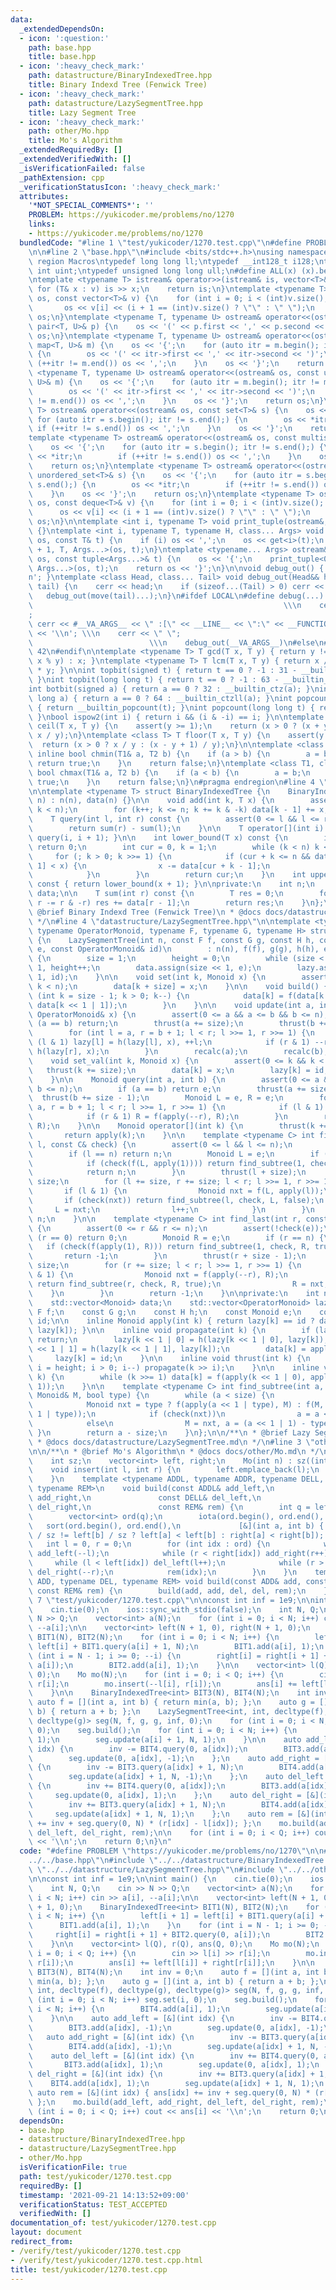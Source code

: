 ```yaml
---
data:
  _extendedDependsOn:
  - icon: ':question:'
    path: base.hpp
    title: base.hpp
  - icon: ':heavy_check_mark:'
    path: datastructure/BinaryIndexedTree.hpp
    title: Binary Indexd Tree (Fenwick Tree)
  - icon: ':heavy_check_mark:'
    path: datastructure/LazySegmentTree.hpp
    title: Lazy Segment Tree
  - icon: ':heavy_check_mark:'
    path: other/Mo.hpp
    title: Mo's Algorithm
  _extendedRequiredBy: []
  _extendedVerifiedWith: []
  _isVerificationFailed: false
  _pathExtension: cpp
  _verificationStatusIcon: ':heavy_check_mark:'
  attributes:
    '*NOT_SPECIAL_COMMENTS*': ''
    PROBLEM: https://yukicoder.me/problems/no/1270
    links:
    - https://yukicoder.me/problems/no/1270
  bundledCode: "#line 1 \"test/yukicoder/1270.test.cpp\"\n#define PROBLEM \"https://yukicoder.me/problems/no/1270\"\
    \n\n#line 2 \"base.hpp\"\n#include <bits/stdc++.h>\nusing namespace std;\n#pragma\
    \ region Macros\ntypedef long long ll;\ntypedef __int128_t i128;\ntypedef unsigned\
    \ int uint;\ntypedef unsigned long long ull;\n#define ALL(x) (x).begin(), (x).end()\n\
    \ntemplate <typename T> istream& operator>>(istream& is, vector<T>& v) {\n   \
    \ for (T& x : v) is >> x;\n    return is;\n}\ntemplate <typename T> ostream& operator<<(ostream&\
    \ os, const vector<T>& v) {\n    for (int i = 0; i < (int)v.size(); i++) {\n \
    \       os << v[i] << (i + 1 == (int)v.size() ? \"\" : \" \");\n    }\n    return\
    \ os;\n}\ntemplate <typename T, typename U> ostream& operator<<(ostream& os, const\
    \ pair<T, U>& p) {\n    os << '(' << p.first << ',' << p.second << ')';\n    return\
    \ os;\n}\ntemplate <typename T, typename U> ostream& operator<<(ostream& os, const\
    \ map<T, U>& m) {\n    os << '{';\n    for (auto itr = m.begin(); itr != m.end();)\
    \ {\n        os << '(' << itr->first << ',' << itr->second << ')';\n        if\
    \ (++itr != m.end()) os << ',';\n    }\n    os << '}';\n    return os;\n}\ntemplate\
    \ <typename T, typename U> ostream& operator<<(ostream& os, const unordered_map<T,\
    \ U>& m) {\n    os << '{';\n    for (auto itr = m.begin(); itr != m.end();) {\n\
    \        os << '(' << itr->first << ',' << itr->second << ')';\n        if (++itr\
    \ != m.end()) os << ',';\n    }\n    os << '}';\n    return os;\n}\ntemplate <typename\
    \ T> ostream& operator<<(ostream& os, const set<T>& s) {\n    os << '{';\n   \
    \ for (auto itr = s.begin(); itr != s.end();) {\n        os << *itr;\n       \
    \ if (++itr != s.end()) os << ',';\n    }\n    os << '}';\n    return os;\n}\n\
    template <typename T> ostream& operator<<(ostream& os, const multiset<T>& s) {\n\
    \    os << '{';\n    for (auto itr = s.begin(); itr != s.end();) {\n        os\
    \ << *itr;\n        if (++itr != s.end()) os << ',';\n    }\n    os << '}';\n\
    \    return os;\n}\ntemplate <typename T> ostream& operator<<(ostream& os, const\
    \ unordered_set<T>& s) {\n    os << '{';\n    for (auto itr = s.begin(); itr !=\
    \ s.end();) {\n        os << *itr;\n        if (++itr != s.end()) os << ',';\n\
    \    }\n    os << '}';\n    return os;\n}\ntemplate <typename T> ostream& operator<<(ostream&\
    \ os, const deque<T>& v) {\n    for (int i = 0; i < (int)v.size(); i++) {\n  \
    \      os << v[i] << (i + 1 == (int)v.size() ? \"\" : \" \");\n    }\n    return\
    \ os;\n}\n\ntemplate <int i, typename T> void print_tuple(ostream&, const T&)\
    \ {}\ntemplate <int i, typename T, typename H, class... Args> void print_tuple(ostream&\
    \ os, const T& t) {\n    if (i) os << ',';\n    os << get<i>(t);\n    print_tuple<i\
    \ + 1, T, Args...>(os, t);\n}\ntemplate <typename... Args> ostream& operator<<(ostream&\
    \ os, const tuple<Args...>& t) {\n    os << '{';\n    print_tuple<0, tuple<Args...>,\
    \ Args...>(os, t);\n    return os << '}';\n}\n\nvoid debug_out() { cerr << '\\\
    n'; }\ntemplate <class Head, class... Tail> void debug_out(Head&& head, Tail&&...\
    \ tail) {\n    cerr << head;\n    if (sizeof...(Tail) > 0) cerr << \", \";\n \
    \   debug_out(move(tail)...);\n}\n#ifdef LOCAL\n#define debug(...)           \
    \                                                        \\\n    cerr << \" \"\
    ;                                                                     \\\n   \
    \ cerr << #__VA_ARGS__ << \" :[\" << __LINE__ << \":\" << __FUNCTION__ << \"]\"\
    \ << '\\n'; \\\n    cerr << \" \";                                           \
    \                          \\\n    debug_out(__VA_ARGS__)\n#else\n#define debug(...)\
    \ 42\n#endif\n\ntemplate <typename T> T gcd(T x, T y) { return y != 0 ? gcd(y,\
    \ x % y) : x; }\ntemplate <typename T> T lcm(T x, T y) { return x / gcd(x, y)\
    \ * y; }\n\nint topbit(signed t) { return t == 0 ? -1 : 31 - __builtin_clz(t);\
    \ }\nint topbit(long long t) { return t == 0 ? -1 : 63 - __builtin_clzll(t); }\n\
    int botbit(signed a) { return a == 0 ? 32 : __builtin_ctz(a); }\nint botbit(long\
    \ long a) { return a == 0 ? 64 : __builtin_ctzll(a); }\nint popcount(signed t)\
    \ { return __builtin_popcount(t); }\nint popcount(long long t) { return __builtin_popcountll(t);\
    \ }\nbool ispow2(int i) { return i && (i & -i) == i; }\n\ntemplate <class T> T\
    \ ceil(T x, T y) {\n    assert(y >= 1);\n    return (x > 0 ? (x + y - 1) / y :\
    \ x / y);\n}\ntemplate <class T> T floor(T x, T y) {\n    assert(y >= 1);\n  \
    \  return (x > 0 ? x / y : (x - y + 1) / y);\n}\n\ntemplate <class T1, class T2>\
    \ inline bool chmin(T1& a, T2 b) {\n    if (a > b) {\n        a = b;\n       \
    \ return true;\n    }\n    return false;\n}\ntemplate <class T1, class T2> inline\
    \ bool chmax(T1& a, T2 b) {\n    if (a < b) {\n        a = b;\n        return\
    \ true;\n    }\n    return false;\n}\n#pragma endregion\n#line 4 \"datastructure/BinaryIndexedTree.hpp\"\
    \n\ntemplate <typename T> struct BinaryIndexedTree {\n    BinaryIndexedTree(int\
    \ n) : n(n), data(n) {}\n\n    void add(int k, T x) {\n        assert(0 <= k &&\
    \ k < n);\n        for (k++; k <= n; k += k & -k) data[k - 1] += x;\n    }\n\n\
    \    T query(int l, int r) const {\n        assert(0 <= l && l <= r && r <= n);\n\
    \        return sum(r) - sum(l);\n    }\n\n    T operator[](int i) const { return\
    \ query(i, i + 1); }\n\n    int lower_bound(T x) const {\n        if (x <= 0)\
    \ return 0;\n        int cur = 0, k = 1;\n        while (k < n) k <<= 1;\n   \
    \     for (; k > 0; k >>= 1) {\n            if (cur + k <= n && data[cur + k -\
    \ 1] < x) {\n                x -= data[cur + k - 1];\n                cur += k;\n\
    \            }\n        }\n        return cur;\n    }\n    int upper_bound(T x)\
    \ const { return lower_bound(x + 1); }\n\nprivate:\n    int n;\n    std::vector<T>\
    \ data;\n\n    T sum(int r) const {\n        T res = 0;\n        for (; r > 0;\
    \ r -= r & -r) res += data[r - 1];\n        return res;\n    }\n};\n\n/**\n *\
    \ @brief Binary Indexd Tree (Fenwick Tree)\n * @docs docs/datastructure/BinaryIndexedTree.md\n\
    \ */\n#line 4 \"datastructure/LazySegmentTree.hpp\"\n\ntemplate <typename Monoid,\
    \ typename OperatorMonoid, typename F, typename G, typename H> struct LazySegmentTree\
    \ {\n    LazySegmentTree(int n, const F f, const G g, const H h, const Monoid&\
    \ e, const OperatorMonoid& id)\n        : n(n), f(f), g(g), h(h), e(e), id(id)\
    \ {\n        size = 1;\n        height = 0;\n        while (size < n) size <<=\
    \ 1, height++;\n        data.assign(size << 1, e);\n        lazy.assign(size <<\
    \ 1, id);\n    }\n\n    void set(int k, Monoid x) {\n        assert(0 <= k &&\
    \ k < n);\n        data[k + size] = x;\n    }\n\n    void build() {\n        for\
    \ (int k = size - 1; k > 0; k--) {\n            data[k] = f(data[k << 1 | 0],\
    \ data[k << 1 | 1]);\n        }\n    }\n\n    void update(int a, int b, const\
    \ OperatorMonoid& x) {\n        assert(0 <= a && a <= b && b <= n);\n        if\
    \ (a == b) return;\n        thrust(a += size);\n        thrust(b += size - 1);\n\
    \        for (int l = a, r = b + 1; l < r; l >>= 1, r >>= 1) {\n            if\
    \ (l & 1) lazy[l] = h(lazy[l], x), ++l;\n            if (r & 1) --r, lazy[r] =\
    \ h(lazy[r], x);\n        }\n        recalc(a);\n        recalc(b);\n    }\n\n\
    \    void set_val(int k, Monoid x) {\n        assert(0 <= k && k < n);\n     \
    \   thrust(k += size);\n        data[k] = x;\n        lazy[k] = id;\n        recalc(k);\n\
    \    }\n\n    Monoid query(int a, int b) {\n        assert(0 <= a && a <= b &&\
    \ b <= n);\n        if (a == b) return e;\n        thrust(a += size);\n      \
    \  thrust(b += size - 1);\n        Monoid L = e, R = e;\n        for (int l =\
    \ a, r = b + 1; l < r; l >>= 1, r >>= 1) {\n            if (l & 1) L = f(L, apply(l++));\n\
    \            if (r & 1) R = f(apply(--r), R);\n        }\n        return f(L,\
    \ R);\n    }\n\n    Monoid operator[](int k) {\n        thrust(k += size);\n \
    \       return apply(k);\n    }\n\n    template <typename C> int find_first(int\
    \ l, const C& check) {\n        assert(0 <= l && l <= n);\n        assert(!check(e));\n\
    \        if (l == n) return n;\n        Monoid L = e;\n        if (l == 0) {\n\
    \            if (check(f(L, apply(1)))) return find_subtree(1, check, L, false);\n\
    \            return n;\n        }\n        thrust(l + size);\n        int r =\
    \ size;\n        for (l += size, r += size; l < r; l >>= 1, r >>= 1) {\n     \
    \       if (l & 1) {\n                Monoid nxt = f(L, apply(l));\n         \
    \       if (check(nxt)) return find_subtree(l, check, L, false);\n           \
    \     L = nxt;\n                l++;\n            }\n        }\n        return\
    \ n;\n    }\n\n    template <typename C> int find_last(int r, const C& check)\
    \ {\n        assert(0 <= r && r <= n);\n        assert(!check(e));\n        if\
    \ (r == 0) return 0;\n        Monoid R = e;\n        if (r == n) {\n         \
    \   if (check(f(apply(1), R))) return find_subtree(1, check, R, true);\n     \
    \       return -1;\n        }\n        thrust(r + size - 1);\n        int l =\
    \ size;\n        for (r += size; l < r; l >>= 1, r >>= 1) {\n            if (r\
    \ & 1) {\n                Monoid nxt = f(apply(--r), R);\n                if (check(nxt))\
    \ return find_subtree(r, check, R, true);\n                R = nxt;\n        \
    \    }\n        }\n        return -1;\n    }\n\nprivate:\n    int n, size, height;\n\
    \    std::vector<Monoid> data;\n    std::vector<OperatorMonoid> lazy;\n    const\
    \ F f;\n    const G g;\n    const H h;\n    const Monoid e;\n    const OperatorMonoid\
    \ id;\n\n    inline Monoid apply(int k) { return lazy[k] == id ? data[k] : g(data[k],\
    \ lazy[k]); }\n\n    inline void propagate(int k) {\n        if (lazy[k] == id)\
    \ return;\n        lazy[k << 1 | 0] = h(lazy[k << 1 | 0], lazy[k]);\n        lazy[k\
    \ << 1 | 1] = h(lazy[k << 1 | 1], lazy[k]);\n        data[k] = apply(k);\n   \
    \     lazy[k] = id;\n    }\n\n    inline void thrust(int k) {\n        for (int\
    \ i = height; i > 0; i--) propagate(k >> i);\n    }\n\n    inline void recalc(int\
    \ k) {\n        while (k >>= 1) data[k] = f(apply(k << 1 | 0), apply(k << 1 |\
    \ 1));\n    }\n\n    template <typename C> int find_subtree(int a, const C& check,\
    \ Monoid& M, bool type) {\n        while (a < size) {\n            propagate(a);\n\
    \            Monoid nxt = type ? f(apply(a << 1 | type), M) : f(M, apply(a <<\
    \ 1 | type));\n            if (check(nxt))\n                a = a << 1 | type;\n\
    \            else\n                M = nxt, a = (a << 1 | 1) - type;\n       \
    \ }\n        return a - size;\n    }\n};\n\n/**\n * @brief Lazy Segment Tree\n\
    \ * @docs docs/datastructure/LazySegmentTree.md\n */\n#line 3 \"other/Mo.hpp\"\
    \n\n/**\n * @brief Mo's Algorithm\n * @docs docs/other/Mo.md\n */\nstruct Mo {\n\
    \    int sz;\n    vector<int> left, right;\n    Mo(int n) : sz((int)sqrt(n)) {}\n\
    \    void insert(int l, int r) {\n        left.emplace_back(l);\n        right.emplace_back(r);\n\
    \    }\n    template <typename ADDL, typename ADDR, typename DELL, typename DELR,\
    \ typename REM>\n    void build(const ADDL& add_left,\n               const ADDR&\
    \ add_right,\n               const DELL& del_left,\n               const DELR&\
    \ del_right,\n               const REM& rem) {\n        int q = left.size();\n\
    \        vector<int> ord(q);\n        iota(ord.begin(), ord.end(), 0);\n     \
    \   sort(ord.begin(), ord.end(),\n             [&](int a, int b) { return (left[a]\
    \ / sz != left[b] / sz ? left[a] < left[b] : right[a] < right[b]); });\n     \
    \   int l = 0, r = 0;\n        for (int idx : ord) {\n            while (l > left[idx])\
    \ add_left(--l);\n            while (r < right[idx]) add_right(r++);\n       \
    \     while (l < left[idx]) del_left(l++);\n            while (r > right[idx])\
    \ del_right(--r);\n            rem(idx);\n        }\n    }\n    template <typename\
    \ ADD, typename DEL, typename REM> void build(const ADD& add, const DEL& del,\
    \ const REM& rem) {\n        build(add, add, del, del, rem);\n    }\n};\n#line\
    \ 7 \"test/yukicoder/1270.test.cpp\"\n\nconst int inf = 1e9;\n\nint main() {\n\
    \    cin.tie(0);\n    ios::sync_with_stdio(false);\n    int N, Q;\n    cin >>\
    \ N >> Q;\n    vector<int> a(N);\n    for (int i = 0; i < N; i++) cin >> a[i],\
    \ --a[i];\n\n    vector<int> left(N + 1, 0), right(N + 1, 0);\n    BinaryIndexedTree<int>\
    \ BIT1(N), BIT2(N);\n    for (int i = 0; i < N; i++) {\n        left[i + 1] =\
    \ left[i] + BIT1.query(a[i] + 1, N);\n        BIT1.add(a[i], 1);\n    }\n    for\
    \ (int i = N - 1; i >= 0; --i) {\n        right[i] = right[i + 1] + BIT2.query(0,\
    \ a[i]);\n        BIT2.add(a[i], 1);\n    }\n\n    vector<int> l(Q), r(Q), ans(Q,\
    \ 0);\n    Mo mo(N);\n    for (int i = 0; i < Q; i++) {\n        cin >> l[i] >>\
    \ r[i];\n        mo.insert(--l[i], r[i]);\n        ans[i] += left[l[i]] + right[r[i]];\n\
    \    }\n\n    BinaryIndexedTree<int> BIT3(N), BIT4(N);\n    int inv = 0;\n   \
    \ auto f = [](int a, int b) { return min(a, b); };\n    auto g = [](int a, int\
    \ b) { return a + b; };\n    LazySegmentTree<int, int, decltype(f), decltype(g),\
    \ decltype(g)> seg(N, f, g, g, inf, 0);\n    for (int i = 0; i < N; i++) seg.set(i,\
    \ 0);\n    seg.build();\n    for (int i = 0; i < N; i++) {\n        BIT4.add(a[i],\
    \ 1);\n        seg.update(a[i] + 1, N, 1);\n    }\n\n    auto add_left = [&](int\
    \ idx) {\n        inv -= BIT4.query(0, a[idx]);\n        BIT3.add(a[idx], -1);\n\
    \        seg.update(0, a[idx], -1);\n    };\n    auto add_right = [&](int idx)\
    \ {\n        inv -= BIT3.query(a[idx] + 1, N);\n        BIT4.add(a[idx], -1);\n\
    \        seg.update(a[idx] + 1, N, -1);\n    };\n    auto del_left = [&](int idx)\
    \ {\n        inv += BIT4.query(0, a[idx]);\n        BIT3.add(a[idx], 1);\n   \
    \     seg.update(0, a[idx], 1);\n    };\n    auto del_right = [&](int idx) {\n\
    \        inv += BIT3.query(a[idx] + 1, N);\n        BIT4.add(a[idx], 1);\n   \
    \     seg.update(a[idx] + 1, N, 1);\n    };\n    auto rem = [&](int idx) { ans[idx]\
    \ += inv + seg.query(0, N) * (r[idx] - l[idx]); };\n    mo.build(add_left, add_right,\
    \ del_left, del_right, rem);\n\n    for (int i = 0; i < Q; i++) cout << ans[i]\
    \ << '\\n';\n    return 0;\n}\n"
  code: "#define PROBLEM \"https://yukicoder.me/problems/no/1270\"\n\n#include \"\
    ../../base.hpp\"\n#include \"../../datastructure/BinaryIndexedTree.hpp\"\n#include\
    \ \"../../datastructure/LazySegmentTree.hpp\"\n#include \"../../other/Mo.hpp\"\
    \n\nconst int inf = 1e9;\n\nint main() {\n    cin.tie(0);\n    ios::sync_with_stdio(false);\n\
    \    int N, Q;\n    cin >> N >> Q;\n    vector<int> a(N);\n    for (int i = 0;\
    \ i < N; i++) cin >> a[i], --a[i];\n\n    vector<int> left(N + 1, 0), right(N\
    \ + 1, 0);\n    BinaryIndexedTree<int> BIT1(N), BIT2(N);\n    for (int i = 0;\
    \ i < N; i++) {\n        left[i + 1] = left[i] + BIT1.query(a[i] + 1, N);\n  \
    \      BIT1.add(a[i], 1);\n    }\n    for (int i = N - 1; i >= 0; --i) {\n   \
    \     right[i] = right[i + 1] + BIT2.query(0, a[i]);\n        BIT2.add(a[i], 1);\n\
    \    }\n\n    vector<int> l(Q), r(Q), ans(Q, 0);\n    Mo mo(N);\n    for (int\
    \ i = 0; i < Q; i++) {\n        cin >> l[i] >> r[i];\n        mo.insert(--l[i],\
    \ r[i]);\n        ans[i] += left[l[i]] + right[r[i]];\n    }\n\n    BinaryIndexedTree<int>\
    \ BIT3(N), BIT4(N);\n    int inv = 0;\n    auto f = [](int a, int b) { return\
    \ min(a, b); };\n    auto g = [](int a, int b) { return a + b; };\n    LazySegmentTree<int,\
    \ int, decltype(f), decltype(g), decltype(g)> seg(N, f, g, g, inf, 0);\n    for\
    \ (int i = 0; i < N; i++) seg.set(i, 0);\n    seg.build();\n    for (int i = 0;\
    \ i < N; i++) {\n        BIT4.add(a[i], 1);\n        seg.update(a[i] + 1, N, 1);\n\
    \    }\n\n    auto add_left = [&](int idx) {\n        inv -= BIT4.query(0, a[idx]);\n\
    \        BIT3.add(a[idx], -1);\n        seg.update(0, a[idx], -1);\n    };\n \
    \   auto add_right = [&](int idx) {\n        inv -= BIT3.query(a[idx] + 1, N);\n\
    \        BIT4.add(a[idx], -1);\n        seg.update(a[idx] + 1, N, -1);\n    };\n\
    \    auto del_left = [&](int idx) {\n        inv += BIT4.query(0, a[idx]);\n \
    \       BIT3.add(a[idx], 1);\n        seg.update(0, a[idx], 1);\n    };\n    auto\
    \ del_right = [&](int idx) {\n        inv += BIT3.query(a[idx] + 1, N);\n    \
    \    BIT4.add(a[idx], 1);\n        seg.update(a[idx] + 1, N, 1);\n    };\n   \
    \ auto rem = [&](int idx) { ans[idx] += inv + seg.query(0, N) * (r[idx] - l[idx]);\
    \ };\n    mo.build(add_left, add_right, del_left, del_right, rem);\n\n    for\
    \ (int i = 0; i < Q; i++) cout << ans[i] << '\\n';\n    return 0;\n}"
  dependsOn:
  - base.hpp
  - datastructure/BinaryIndexedTree.hpp
  - datastructure/LazySegmentTree.hpp
  - other/Mo.hpp
  isVerificationFile: true
  path: test/yukicoder/1270.test.cpp
  requiredBy: []
  timestamp: '2021-09-21 14:13:52+09:00'
  verificationStatus: TEST_ACCEPTED
  verifiedWith: []
documentation_of: test/yukicoder/1270.test.cpp
layout: document
redirect_from:
- /verify/test/yukicoder/1270.test.cpp
- /verify/test/yukicoder/1270.test.cpp.html
title: test/yukicoder/1270.test.cpp
---
```


